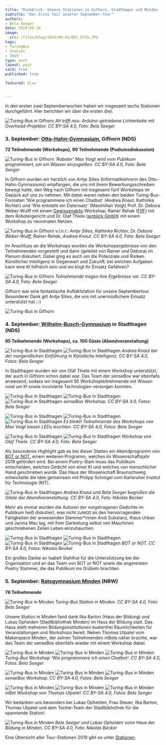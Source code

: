 ```yaml
---
title: "Rückblick: Unsere Stationen in Gifhorn, Stadthagen und Minden (September 2019)"
subtitle: "Der Erste Teil unserer September-Tour"
authors:
- Bela Seeger
date: 2019-09-18
image:
  src: /files/blog/2019/09-03/DSC_0735.JPG
tags:
- TuringBus
- Station
- 2019
type: post
layout: post
card: true
published: true

featured: blue


---
```


In den ersten zwei Septemberwochen haben wir insgesamt sechs Stationen durchgeführt. Hier berichten wir über die ersten drei. 


![Turing-Bus in Gifhorn](/files/blog/2019/09-01/DSC_0065.JPG)
*Alt trifft neu: Arduino-getriebene Lichterkette mit Overhead-Projektor. CC BY-SA 4.0, Foto: Bela Seeger*

### 3. September: [Otto-Hahn-Gymnasium](http://ohg-gf.de/), Gifhorn (NDS)
**72 Teilnehmende (Workshops), 90 Teilnehmende (Podiumsdiskussion)**

![Turing-Bus in Gifhorn](/files/blog/2019/09-01/DSC_0030.JPG)
*'Roboter' Max Voigt wird vom Publikum programmiert, um ein Wasser einzugießen. CC BY-SA 4.0, Foto: Bela Seeger*

In Gifhorn wurden wir herzlich von Antje Silies (Informatiklehrerin des Otto-Hahn-Gymnasiums) empfangen, die uns mit ihrem Bewerbungsschreiben bewegt hatte, den Weg nach Gifhorn mit insgesamt fünf Workshops im Gepäck auf uns zu nehmen. Mit dabei waren neben den beiden Turing-Bus-Formaten 'Wie programmiere ich einen Chatbot' (Andrea Knaut, Kathinka Richter) und 'Wie entsteht ein Datensatz' (Maximilian Voigt) Prof. Dr. Debora Weber-Wulff mit einem [Gewissensbits](https://gewissensbits.gi.de/)-Workshop, Rainer Rehak ([FIfF](https://www.fiff.de/)) mit dem Robotergericht und Dr. Olaf Thiele ([ainblick GmbH](https://ainblick.de/)) mit einem Workshop zu neuronalen Netzen.

![Turing-Bus in Gifhorn](/files/blog/2019/09-01/DSC_0136.JPG)
*v.l.n.r.: Antje Silies, Kathinka Richter, Dr. Debora Weber-Wulff, Rainer Rehak, Andrea Knaut. CC BY-SA 4.0, Foto: Bela Seeger*


Im Anschluss an die Workshops wurden die Workshopergebnisse von den Teilnehmenden vorgestellt und dann (geleitet von Rainer und Debora) im Plenum diskutiert. Dabei ging es auch um die Potenziale und Risiken Künstlicher Intelligenz in Gegenwart und Zukunft: bei welchen Aufgaben kann eine KI hilfreich sein und wo birgt ihr Einsatz Gefahren?   


![Turing-Bus in Gifhorn](/files/blog/2019/09-01/DSC_0151.JPG)
*Teilnehmende tragen ihre Ergebnisse vor. CC BY-SA 4.0, Foto: Bela Seeger*

Gifhorn war eine fantastische Auftaktstation für unsere Septembertour. Besonderer Dank gilt Antje Silies, die uns mit unermüdlichem Einsatz unterstützt hat ;-) 

![Turing-Bus in Gifhorn](/files/blog/2019/09-01/applaus.gif)
 

### 4. September:[ Wilhelm-Busch-Gymnasium](https://turing-bus.de/stationen/wilhelm-busch-gymnasium) in Stadthagen (NDS) 
**95 Teilnehmende (Workshops), ca. 100 Gäste (Abendveranstaltung)**

![Turing-Bus in Stadthagen](/files/blog/2019/09-02/DSC_0403.JPG)
![Turing-Bus in Stadthagen](/files/blog/2019/09-02/DSC_0199.JPG)
*Andrea Knaut bei der morgendlichen Einführung in Künstliche Intelligenz. CC BY-SA 4.0, Fotos: Bela Seeger*

In Stadthagen wurden wir von Olaf Thiele mit einem Workshop unterstützt, der auch in Gifhorn schon dabei war. Das Team der senseBox war ebenfalls anwesend, sodass wir insgesamt 95 Workshopteilnehmende mit Wissen rund um KI sowie involvierte Technologien versorgen konnten. 

![Turing-Bus in Stadthagen](/files/blog/2019/09-02/DSC_0335.JPG)
![Turing-Bus in Stadthagen](/files/blog/2019/09-02/DSC_0345.JPG)
![Turing-Bus in Stadthagen](/files/blog/2019/09-02/DSC_0352.JPG)
*senseBox Workshop. CC BY-SA 4.0, Fotos: Bela Seeger*

![Turing-Bus in Stadthagen](/files/blog/2019/09-02/DSC_0268.JPG)
![Turing-Bus in Stadthagen](/files/blog/2019/09-02/DSC_0253.JPG)
![Turing-Bus in Stadthagen](/files/blog/2019/09-02/esblinkt.gif)
*Es blinkt! Teilnehmende des Workshops von Max Voigt lassen LEDs leuchten. CC BY-SA 4.0, Fotos: Bela Seeger*

![Turing-Bus in Stadthagen](/files/blog/2019/09-02/DSC_0357.JPG)
![Turing-Bus in Stadthagen](/files/blog/2019/09-02/DSC_0356.JPG)
*Workshop von Olaf Thiele. CC BY-SA 4.0, Foto: Bela Seeger*

Als besonderes Highlight gab es bei dieser Station ein Abendprogramm von [BOT or NOT](https://www.bot-or-not.de/), einem weiteren Programm, welches im Wissenschaftsjahr 2019 gefördert wird. Bei einem Poetry-Slam muss das Publikum entscheiden, welches Gedicht von einer KI und welches von menschlicher Hand geschrieben wurde. Das Haus der Wissenschaft Braunschweig entwickelte die Idee gemeinsam mit Philipp Schrögel vom Karlsruher Institut für Technologie (KIT). 

![Turing-Bus in Stadthagen](/files/blog/2019/09-02/DSC_0414.JPG)
*Andrea Knaut und Bela Seeger begrüßen die Gäste der Abendveranstaltung. CC BY-SA 4.0, Foto: Nikolas Becker*

Mehr als einmal wurden die Autoren der vorgetragenen Gedichte im Publikum heiß diskutiert, was nicht zuletzt an den hervorragenden Fähigkeiten der anwesenden Slammer*innen Andi Substanz, Klaus Urban und Janina Mau lag, mit ihrer Darbietung selbst von Maschinen geschriebenen Zeilen Leben einzuhauchen. 

![Turing-Bus in Stadthagen](/files/blog/2019/09-02/DSC_0430.JPG)
![Turing-Bus in Stadthagen](/files/blog/2019/09-02/DSC_0438.JPG)
![Turing-Bus in Stadthagen](/files/blog/2019/09-02/DSC_0452.JPG)
![Turing-Bus in Stadthagen](/files/blog/2019/09-02/DSC_0433.JPG)
*BOT or NOT. CC BY-SA 4.0, Fotos: Nikolas Becker*


Ein großes Danke an Isabell Stahlhut für die Unterstützung bei der Organisation und an das Team von BOT or NOT sowie die angereisten Poetry Slammer, die das Publikum ins Grübeln brachten. 


 
### 5. September: [Ratsgymnasium Minden](http://www.ratsgymnasium.de/) (NRW)
**76 Teilnehmende**

![Turing-Bus in Minden](/files/blog/2019/09-03/DSC_0603.JPG)
*Turing-Bus Station in Minden. CC BY-SA 4.0, Foto: Bela Seeger*

Unsere Station in Minden fand dank Ilka Barton (Haus der Bildung) und Lukas Opheiden (Stadtbibliothek Minden) im Haus der Bildung statt. Das Haus stellt mehreren Bildungsinstitutionen kostenfrei Räumlichkeiten für Veranstaltungen und Workshops bereit. Neben Thomas Utpatel vom Makerspace Minden, der seinen Teilnehmenden mBots näher brachte, war das Team der senseBox ebenfalls wieder mit einem Workshop dabei. 

![Turing-Bus in Minden](/files/blog/2019/09-03/DSC_0660.JPG)
![Turing-Bus in Minden](/files/blog/2019/09-03/DSC_0662.JPG)
![Turing-Bus in Minden](/files/blog/2019/09-03/DSC_0721.JPG)
*Turing-Bus Workshop 'Wie programmiere ich einen Chatbot'. CC BY-SA 4.0, Fotos: Bela Seeger*

![Turing-Bus in Minden](/files/blog/2019/09-03/DSC_0709.JPG)
![Turing-Bus in Minden](/files/blog/2019/09-03/DSC_0595.JPG)
![Turing-Bus in Minden](/files/blog/2019/09-03/DSC_0640.JPG)
*senseBox Workshop. CC BY-SA 4.0, Fotos: Bela Seeger*

![Turing-Bus in Minden](/files/blog/2019/09-03/DSC_0631.JPG)
![Turing-Bus in Minden](/files/blog/2019/09-03/DSC_0628.JPG)
![Turing-Bus in Minden](/files/blog/2019/09-03/DSC_0692.JPG)
*mBot Workshop von Thomas Utpatel. CC BY-SA 4.0, Fotos: Bela Seeger*


Wir bedanken uns besonders bei Lukas Opheiden, Frau Steuer, Ilka Barton, Thomas Utpatel und dem Techie-Team der Stadtbibliothek für die spannende Station!  

![Turing-Bus in Minden](/files/blog/2019/09-03/DSC_0735.JPG)
*Bela Seeger und Lukas Opheiden vorm Haus der Bildung in Minden. CC BY-SA 4.0, Foto: Nikolas Becker*


Eine Übersicht aller Tour-Stationen 2019 gibt es unter [Stationen](https://turing-bus.de/stationen/).


